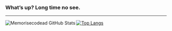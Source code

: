 ### What’s up? Long time no see.
---

<img align="left" alt ="Memorisecodead GitHub Stats" src = "https://github-readme-stats.vercel.app/api?username=memorisecodead&border_color=true&theme=dark"/>

[![Top Langs](https://github-readme-stats.vercel.app/api/top-langs/?username=memorisecodead&hide_progress=true&theme=dark)](https://github.com/anuraghazra/github-readme-stats)
